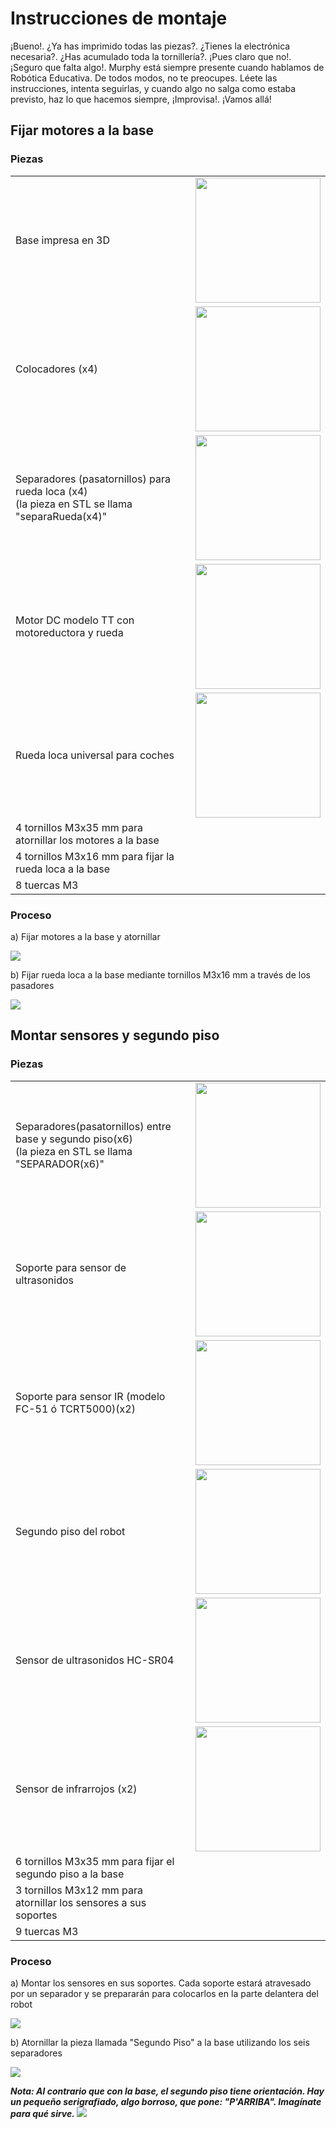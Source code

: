 <h1>Instrucciones de montaje</h1>
<p>¡Bueno!. ¿Ya has imprimido todas las piezas?. ¿Tienes la electrónica necesaria?. ¿Has acumulado toda la tornillería?. ¡Pues claro que no!. ¡Seguro que falta algo!. Murphy está siempre presente cuando hablamos de Robótica Educativa. De todos modos, no te preocupes. Léete las instrucciones, intenta seguirlas, y cuando algo no salga como estaba previsto, haz lo que hacemos siempre, ¡Improvisa!. ¡Vamos allá!
</p>
<h2> Fijar motores a la base</h2>
<h3>Piezas </h3>
<table>
  <tr><td>Base impresa en 3D</td><td><img src="./Images/3Dprinted/base.png" width="200" height="200"></td></tr>
  <tr><td>Colocadores (x4)</td><td><img src="./Images/3Dprinted/colocador.png" width="200" height="200"></td></tr>
  <tr><td>Separadores (pasatornillos) para rueda loca (x4)<br>(la pieza en STL se llama "separaRueda(x4)"</td><td><img src="./Images/3Dprinted/separaRueda.png" width="200" height="200"></td></tr>
    <tr><td>Motor DC modelo TT con motoreductora y rueda</td><td><img src="./Images/Electronics/motorDC.jpg" width="200" height="200"></td></tr>
      <tr><td>Rueda loca universal para coches</td><td><img src="./Images/Electronics/ruedaLoca.jpg" width="200" height="200"></td></tr>

  <tr><td>4 tornillos M3x35 mm para atornillar los motores a la base</td></tr>
<tr><td>4 tornillos M3x16 mm para fijar la rueda loca a la base</td></tr>
<tr><td>8 tuercas M3</td></tr>

</table>
</table>
<h3>Proceso </h3>
<p>a) Fijar motores a la base y atornillar</p>
<img src="./Images/montaje/1aFijarMotores.png">
<p>b) Fijar rueda loca a la base mediante tornillos M3x16 mm a través de los pasadores</p>
<img src="./Images/montaje/1bRuedaLoca.png">

<h2> Montar sensores y segundo piso</h2>
<h3>Piezas </h3>
<table>
  <tr><td>Separadores(pasatornillos) entre base y segundo piso(x6)<br>(la pieza en STL se llama "SEPARADOR(x6)"</td><td><img src="./Images/3Dprinted/separadorAlto.png" width="200" height="200"></td></tr>
  <tr><td>Soporte para sensor de ultrasonidos </td><td><img src="./Images/3Dprinted/soporteUS.png" width="200" height="200"></td></tr>
  <tr><td>Soporte para sensor IR (modelo FC-51 ó TCRT5000)(x2)</td><td><img src="./Images/3Dprinted/soporteFC51.png" width="200" height="200"></td></tr>
    <tr><td>Segundo piso del robot</td><td><img src="./Images/3Dprinted/segundoPiso.png" width="200" height="200"></td></tr>
      <tr><td>Sensor de ultrasonidos HC-SR04</td><td><img src="./Images/Electronics/HCSR04.jpg" width="200" height="200"></td></tr>
  <tr><td>Sensor de infrarrojos (x2) </td><td><img src="./Images/Electronics/FC51.jpg" width="200" height="200"></td></tr>

  <tr><td>6 tornillos M3x35 mm para fijar el segundo piso a la base</td></tr>
<tr><td>3 tornillos M3x12 mm para atornillar los sensores a sus soportes</td></tr>
<tr><td>9 tuercas M3</td></tr>

</table>
</table>
<h3>Proceso </h3>
<p>a) Montar los sensores en sus soportes. Cada soporte estará atravesado por un separador y se prepararán para colocarlos en la parte delantera del robot</p>
<img src="./Images/montaje/2montarSensores.png">
<p>b) Atornillar la pieza llamada "Segundo Piso" a la base utilizando los seis separadores</p>
<img src="./Images/montaje/3segundoPiso.png">
<p><i><b>Nota: Al contrario que con la base, el segundo piso tiene orientación. Hay un pequeño serigrafiado, algo borroso, que pone: "P'ARRIBA". Imagínate para qué sirve. </b></i>
  <img src="./Images/montaje/3bPARRIBA.png">

